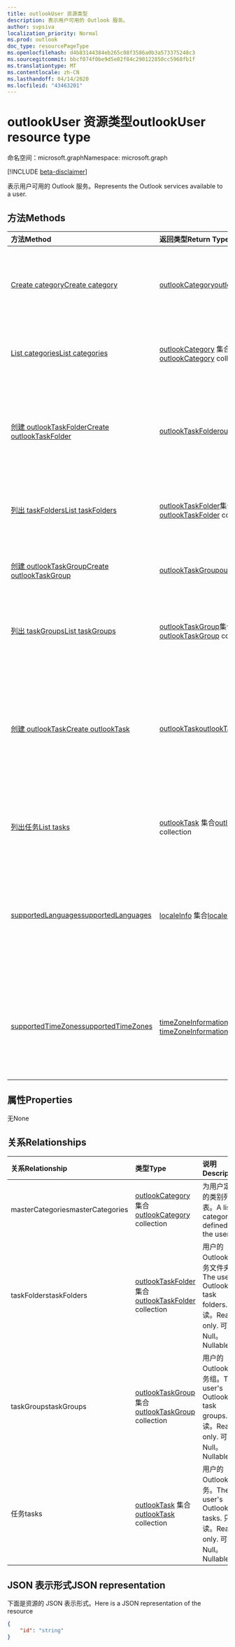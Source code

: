 ```yaml
---
title: outlookUser 资源类型
description: 表示用户可用的 Outlook 服务。
author: svpsiva
localization_priority: Normal
ms.prod: outlook
doc_type: resourcePageType
ms.openlocfilehash: d4b83144384eb265c08f3586a0b3a573375248c3
ms.sourcegitcommit: bbcf074f0be9d5e02f84c290122850cc5968fb1f
ms.translationtype: MT
ms.contentlocale: zh-CN
ms.lasthandoff: 04/14/2020
ms.locfileid: "43463201"
---
```

# <a name="outlookuser-resource-type"></a><span data-ttu-id="cd3d9-103">outlookUser 资源类型</span><span class="sxs-lookup"><span data-stu-id="cd3d9-103">outlookUser resource type</span></span>

<span data-ttu-id="cd3d9-104">命名空间：microsoft.graph</span><span class="sxs-lookup"><span data-stu-id="cd3d9-104">Namespace: microsoft.graph</span></span>

[!INCLUDE [beta-disclaimer](../../includes/beta-disclaimer.md)]

<span data-ttu-id="cd3d9-105">表示用户可用的 Outlook 服务。</span><span class="sxs-lookup"><span data-stu-id="cd3d9-105">Represents the Outlook services available to a user.</span></span>


## <a name="methods"></a><span data-ttu-id="cd3d9-106">方法</span><span class="sxs-lookup"><span data-stu-id="cd3d9-106">Methods</span></span>

| <span data-ttu-id="cd3d9-107">方法</span><span class="sxs-lookup"><span data-stu-id="cd3d9-107">Method</span></span>           | <span data-ttu-id="cd3d9-108">返回类型</span><span class="sxs-lookup"><span data-stu-id="cd3d9-108">Return Type</span></span>    |<span data-ttu-id="cd3d9-109">说明</span><span class="sxs-lookup"><span data-stu-id="cd3d9-109">Description</span></span>|
|:---------------|:--------|:----------|
|[<span data-ttu-id="cd3d9-110">Create category</span><span class="sxs-lookup"><span data-stu-id="cd3d9-110">Create category</span></span>](../api/outlookuser-post-mastercategories.md) | [<span data-ttu-id="cd3d9-111">outlookCategory</span><span class="sxs-lookup"><span data-stu-id="cd3d9-111">outlookCategory</span></span>](outlookcategory.md) |<span data-ttu-id="cd3d9-112">在用户主类别列表中创建 **outlookCategory** 对象。</span><span class="sxs-lookup"><span data-stu-id="cd3d9-112">Create an **outlookCategory** object in the user's master list of categories.</span></span>|
|[<span data-ttu-id="cd3d9-113">List categories</span><span class="sxs-lookup"><span data-stu-id="cd3d9-113">List categories</span></span>](../api/outlookuser-list-mastercategories.md) | <span data-ttu-id="cd3d9-114">[outlookCategory](outlookcategory.md) 集合</span><span class="sxs-lookup"><span data-stu-id="cd3d9-114">[outlookCategory](outlookcategory.md) collection</span></span> |<span data-ttu-id="cd3d9-115">获取为用户定义的所有类别。</span><span class="sxs-lookup"><span data-stu-id="cd3d9-115">Get all the categories that have been defined for the user.</span></span>|
|[<span data-ttu-id="cd3d9-116">创建 outlookTaskFolder</span><span class="sxs-lookup"><span data-stu-id="cd3d9-116">Create outlookTaskFolder</span></span>](../api/outlookuser-post-taskfolders.md) |[<span data-ttu-id="cd3d9-117">outlookTaskFolder</span><span class="sxs-lookup"><span data-stu-id="cd3d9-117">outlookTaskFolder</span></span>](outlooktaskfolder.md)| <span data-ttu-id="cd3d9-118">在用户邮箱的默认任务组（`My Tasks`）中创建一个任务文件夹。</span><span class="sxs-lookup"><span data-stu-id="cd3d9-118">Create a task folder in the default task group (`My Tasks`) of the user's mailbox.</span></span>|
|[<span data-ttu-id="cd3d9-119">列出 taskFolders</span><span class="sxs-lookup"><span data-stu-id="cd3d9-119">List taskFolders</span></span>](../api/outlookuser-list-taskfolders.md) |<span data-ttu-id="cd3d9-120">[outlookTaskFolder](outlooktaskfolder.md)集合</span><span class="sxs-lookup"><span data-stu-id="cd3d9-120">[outlookTaskFolder](outlooktaskfolder.md) collection</span></span>| <span data-ttu-id="cd3d9-121">获取用户邮箱中的所有 Outlook 任务文件夹。</span><span class="sxs-lookup"><span data-stu-id="cd3d9-121">Get all the Outlook task folders in the user's mailbox.</span></span>|
|[<span data-ttu-id="cd3d9-122">创建 outlookTaskGroup</span><span class="sxs-lookup"><span data-stu-id="cd3d9-122">Create outlookTaskGroup</span></span>](../api/outlookuser-post-taskgroups.md) |[<span data-ttu-id="cd3d9-123">outlookTaskGroup</span><span class="sxs-lookup"><span data-stu-id="cd3d9-123">outlookTaskGroup</span></span>](outlooktaskgroup.md)| <span data-ttu-id="cd3d9-124">在用户的邮箱中创建一个 Outlook 任务组。</span><span class="sxs-lookup"><span data-stu-id="cd3d9-124">Create an Outlook task group in the user's mailbox.</span></span>|
|[<span data-ttu-id="cd3d9-125">列出 taskGroups</span><span class="sxs-lookup"><span data-stu-id="cd3d9-125">List taskGroups</span></span>](../api/outlookuser-list-taskgroups.md) |<span data-ttu-id="cd3d9-126">[outlookTaskGroup](outlooktaskgroup.md)集合</span><span class="sxs-lookup"><span data-stu-id="cd3d9-126">[outlookTaskGroup](outlooktaskgroup.md) collection</span></span>| <span data-ttu-id="cd3d9-127">获取用户邮箱中的所有 Outlook 任务组。</span><span class="sxs-lookup"><span data-stu-id="cd3d9-127">Get all the Outlook task groups in the user's mailbox.</span></span>|
|[<span data-ttu-id="cd3d9-128">创建 outlookTask</span><span class="sxs-lookup"><span data-stu-id="cd3d9-128">Create outlookTask</span></span>](../api/outlookuser-post-tasks.md) |[<span data-ttu-id="cd3d9-129">outlookTask</span><span class="sxs-lookup"><span data-stu-id="cd3d9-129">outlookTask</span></span>](outlooktask.md)| <span data-ttu-id="cd3d9-130">在用户邮箱中的默认任务组（`My Tasks`）和默认任务文件夹（`Tasks`）中创建一个 Outlook 任务。</span><span class="sxs-lookup"><span data-stu-id="cd3d9-130">Create an Outlook task in the default task group (`My Tasks`) and default task folder (`Tasks`) in the user's mailbox.</span></span>|
|[<span data-ttu-id="cd3d9-131">列出任务</span><span class="sxs-lookup"><span data-stu-id="cd3d9-131">List tasks</span></span>](../api/outlookuser-list-tasks.md) |<span data-ttu-id="cd3d9-132">[outlookTask](outlooktask.md) 集合</span><span class="sxs-lookup"><span data-stu-id="cd3d9-132">[outlookTask](outlooktask.md) collection</span></span>| <span data-ttu-id="cd3d9-133">获取用户邮箱中的所有 Outlook 任务。</span><span class="sxs-lookup"><span data-stu-id="cd3d9-133">Get all the Outlook tasks in the user's mailbox.</span></span>|
|[<span data-ttu-id="cd3d9-134">supportedLanguages</span><span class="sxs-lookup"><span data-stu-id="cd3d9-134">supportedLanguages</span></span>](../api/outlookuser-supportedlanguages.md) | <span data-ttu-id="cd3d9-135">[localeInfo](localeinfo.md) 集合</span><span class="sxs-lookup"><span data-stu-id="cd3d9-135">[localeInfo](localeinfo.md) collection</span></span> | <span data-ttu-id="cd3d9-136">获取用户支持的区域设置和语言列表，就像在用户的邮箱服务器上配置的那样。</span><span class="sxs-lookup"><span data-stu-id="cd3d9-136">Get the list of locales and languages that is supported for the user, as configured on the user's mailbox server.</span></span> |
|[<span data-ttu-id="cd3d9-137">supportedTimeZones</span><span class="sxs-lookup"><span data-stu-id="cd3d9-137">supportedTimeZones</span></span>](../api/outlookuser-supportedtimezones.md) | <span data-ttu-id="cd3d9-138">[timeZoneInformation](timezoneinformation.md) 集合</span><span class="sxs-lookup"><span data-stu-id="cd3d9-138">[timeZoneInformation](timezoneinformation.md) collection</span></span> | <span data-ttu-id="cd3d9-139">获取用户支持的时区列表，就像在用户的邮箱服务器上配置的那样。</span><span class="sxs-lookup"><span data-stu-id="cd3d9-139">Get the list of time zones that is supported for the user, as configured on the user's mailbox server.</span></span> |


## <a name="properties"></a><span data-ttu-id="cd3d9-140">属性</span><span class="sxs-lookup"><span data-stu-id="cd3d9-140">Properties</span></span>
<span data-ttu-id="cd3d9-141">无</span><span class="sxs-lookup"><span data-stu-id="cd3d9-141">None</span></span>

## <a name="relationships"></a><span data-ttu-id="cd3d9-142">关系</span><span class="sxs-lookup"><span data-stu-id="cd3d9-142">Relationships</span></span>
| <span data-ttu-id="cd3d9-143">关系</span><span class="sxs-lookup"><span data-stu-id="cd3d9-143">Relationship</span></span> | <span data-ttu-id="cd3d9-144">类型</span><span class="sxs-lookup"><span data-stu-id="cd3d9-144">Type</span></span>   |<span data-ttu-id="cd3d9-145">说明</span><span class="sxs-lookup"><span data-stu-id="cd3d9-145">Description</span></span>|
|:---------------|:--------|:----------|
|<span data-ttu-id="cd3d9-146">masterCategories</span><span class="sxs-lookup"><span data-stu-id="cd3d9-146">masterCategories</span></span>|<span data-ttu-id="cd3d9-147">[outlookCategory](../resources/outlookcategory.md) 集合</span><span class="sxs-lookup"><span data-stu-id="cd3d9-147">[outlookCategory](../resources/outlookcategory.md) collection</span></span>| <span data-ttu-id="cd3d9-148">为用户定义的类别列表。</span><span class="sxs-lookup"><span data-stu-id="cd3d9-148">A list of categories defined for the user.</span></span> | 
|<span data-ttu-id="cd3d9-149">taskFolders</span><span class="sxs-lookup"><span data-stu-id="cd3d9-149">taskFolders</span></span>|<span data-ttu-id="cd3d9-150">[outlookTaskFolder](outlooktaskfolder.md)集合</span><span class="sxs-lookup"><span data-stu-id="cd3d9-150">[outlookTaskFolder](outlooktaskfolder.md) collection</span></span>| <span data-ttu-id="cd3d9-151">用户的 Outlook 任务文件夹。</span><span class="sxs-lookup"><span data-stu-id="cd3d9-151">The user's Outlook task folders.</span></span> <span data-ttu-id="cd3d9-152">只读。</span><span class="sxs-lookup"><span data-stu-id="cd3d9-152">Read-only.</span></span> <span data-ttu-id="cd3d9-153">可为 Null。</span><span class="sxs-lookup"><span data-stu-id="cd3d9-153">Nullable.</span></span>|
|<span data-ttu-id="cd3d9-154">taskGroups</span><span class="sxs-lookup"><span data-stu-id="cd3d9-154">taskGroups</span></span>|<span data-ttu-id="cd3d9-155">[outlookTaskGroup](outlooktaskgroup.md)集合</span><span class="sxs-lookup"><span data-stu-id="cd3d9-155">[outlookTaskGroup](outlooktaskgroup.md) collection</span></span>| <span data-ttu-id="cd3d9-156">用户的 Outlook 任务组。</span><span class="sxs-lookup"><span data-stu-id="cd3d9-156">The user's Outlook task groups.</span></span> <span data-ttu-id="cd3d9-157">只读。</span><span class="sxs-lookup"><span data-stu-id="cd3d9-157">Read-only.</span></span> <span data-ttu-id="cd3d9-158">可为 Null。</span><span class="sxs-lookup"><span data-stu-id="cd3d9-158">Nullable.</span></span>|
|<span data-ttu-id="cd3d9-159">任务</span><span class="sxs-lookup"><span data-stu-id="cd3d9-159">tasks</span></span>|<span data-ttu-id="cd3d9-160">[outlookTask](outlooktask.md) 集合</span><span class="sxs-lookup"><span data-stu-id="cd3d9-160">[outlookTask](outlooktask.md) collection</span></span>| <span data-ttu-id="cd3d9-161">用户的 Outlook 任务。</span><span class="sxs-lookup"><span data-stu-id="cd3d9-161">The user's Outlook tasks.</span></span> <span data-ttu-id="cd3d9-162">只读。</span><span class="sxs-lookup"><span data-stu-id="cd3d9-162">Read-only.</span></span> <span data-ttu-id="cd3d9-163">可为 Null。</span><span class="sxs-lookup"><span data-stu-id="cd3d9-163">Nullable.</span></span>|

## <a name="json-representation"></a><span data-ttu-id="cd3d9-164">JSON 表示形式</span><span class="sxs-lookup"><span data-stu-id="cd3d9-164">JSON representation</span></span>

<span data-ttu-id="cd3d9-165">下面是资源的 JSON 表示形式。</span><span class="sxs-lookup"><span data-stu-id="cd3d9-165">Here is a JSON representation of the resource</span></span>

<!-- {
  "blockType": "resource",
  "keyProperty": "id",
  "baseType":"microsoft.graph.entity",  
  "@odata.type": "microsoft.graph.outlookUser"
}-->
```json
{  
    "id": "string"
}

```

<!-- uuid: 8fcb5dbc-d5aa-4681-8e31-b001d5168d79
2015-10-25 14:57:30 UTC -->
<!--
{
  "type": "#page.annotation",
  "description": "outlookUser resource",
  "keywords": "",
  "section": "documentation",
  "tocPath": "",
  "suppressions": []
}
-->
